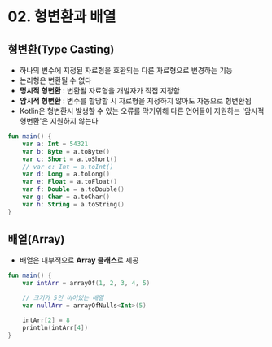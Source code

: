 # 02. 형변환과 배열
## 형변환(Type Casting)
- 하나의 변수에 지정된 자료형을 호환되는 다른 자료형으로 변경하는 기능
- 논리형은 변환될 수 없다
- **명시적 형변환** : 변환될 자료형을 개발자가 직접 지정함
- **암시적 형변환** : 변수를 할당할 시 자료형을 지정하지 않아도 자동으로 형변환됨
- Kotlin은 형변환시 발생할 수 있는 오류를 막기위해 다른 언어들이 지원하는 '암시적 형변환'은 지원하지 않는다
```kotlin
fun main() {
    var a: Int = 54321
    var b: Byte = a.toByte()
    var c: Short = a.toShort()
    // var c: Int = a.toInt()
    var d: Long = a.toLong()
    var e: Float = a.toFloat()
    var f: Double = a.toDouble()
    var g: Char = a.toChar()
    var h: String = a.toString()
}
```

## 배열(Array)
- 배열은 내부적으로 **Array 클래스**로 제공
```kotlin
fun main() {
    var intArr = arrayOf(1, 2, 3, 4, 5)

    // 크기가 5인 비어있는 배열
    var nullArr = arrayOfNulls<Int>(5)

    intArr[2] = 8
    println(intArr[4])
}